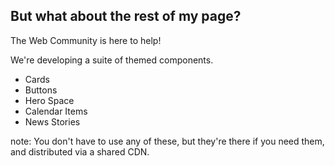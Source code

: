 ##  But what about the rest of my page?

The Web Community is here to help!

We're developing a suite of themed components.

* Cards
* Buttons
* Hero Space
* Calendar Items
* News Stories

note:
You don't have to use any of these, but they're there if you need them, and distributed
via a shared CDN.
